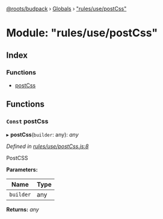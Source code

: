 [@roots/budpack](../README.md) › [Globals](../globals.md) › ["rules/use/postCss"](_rules_use_postcss_.md)

# Module: "rules/use/postCss"

## Index

### Functions

* [postCss](_rules_use_postcss_.md#const-postcss)

## Functions

### `Const` postCss

▸ **postCss**(`builder`: any): *any*

*Defined in [rules/use/postCss.js:8](https://github.com/roots/bud-support/blob/91a13d1/src/budpack/builder/webpack/rules/use/postCss.js#L8)*

PostCSS

**Parameters:**

Name | Type |
------ | ------ |
`builder` | any |

**Returns:** *any*
